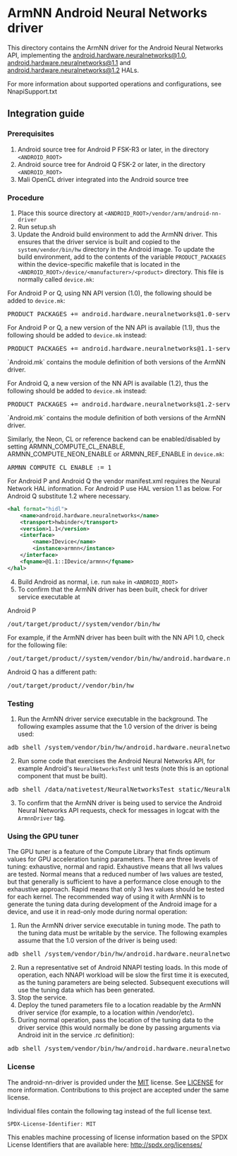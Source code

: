 # ArmNN Android Neural Networks driver

This directory contains the ArmNN driver for the Android Neural Networks API, implementing the android.hardware.neuralnetworks@1.0, android.hardware.neuralnetworks@1.1 and  android.hardware.neuralnetworks@1.2 HALs.

For more information about supported operations and configurations, see NnapiSupport.txt

## Integration guide

### Prerequisites

1. Android source tree for Android P FSK-R3 or later, in the directory `<ANDROID_ROOT>`
1. Android source tree for Android Q FSK-2 or later, in the directory `<ANDROID_ROOT>`
2. Mali OpenCL driver integrated into the Android source tree

### Procedure

1. Place this source directory at `<ANDROID_ROOT>/vendor/arm/android-nn-driver`
2. Run setup.sh
3. Update the Android build environment to add the ArmNN driver. This ensures that the driver service
is built and copied to the `system/vendor/bin/hw` directory in the Android image.
To update the build environment, add to the contents of the variable `PRODUCT_PACKAGES`
within the device-specific makefile that is located in the `<ANDROID_ROOT>/device/<manufacturer>/<product>`
directory. This file is normally called `device.mk`:

For Android P or Q, using NN API version (1.0), the following should be added to `device.mk`:
<pre>
PRODUCT_PACKAGES += android.hardware.neuralnetworks@1.0-service-armnn
</pre>

For Android P or Q, a new version of the NN API is available (1.1),
thus the following should be added to `device.mk` instead:
<pre>
PRODUCT_PACKAGES += android.hardware.neuralnetworks@1.1-service-armnn
</pre> `Android.mk` contains the module definition of both versions of the ArmNN driver.

For Android Q, a new version of the NN API is available (1.2),
thus the following should be added to `device.mk` instead:
<pre>
PRODUCT_PACKAGES += android.hardware.neuralnetworks@1.2-service-armnn
</pre> `Android.mk` contains the module definition of both versions of the ArmNN driver.

Similarly, the Neon, CL or reference backend can be enabled/disabled by setting ARMNN_COMPUTE_CL_ENABLE,
ARMNN_COMPUTE_NEON_ENABLE or ARMNN_REF_ENABLE in `device.mk`:
<pre>
ARMNN_COMPUTE_CL_ENABLE := 1
</pre>

For Android P and Android Q the vendor manifest.xml requires the Neural Network HAL information.
For Android P use HAL version 1.1 as below. For Android Q substitute 1.2 where necessary.
```xml
<hal format="hidl">
    <name>android.hardware.neuralnetworks</name>
    <transport>hwbinder</transport>
    <version>1.1</version>
    <interface>
        <name>IDevice</name>
        <instance>armnn</instance>
    </interface>
    <fqname>@1.1::IDevice/armnn</fqname>
</hal>
```

4. Build Android as normal, i.e. run `make` in `<ANDROID_ROOT>`
5. To confirm that the ArmNN driver has been built, check for driver service executable at

Android P
<pre>
<ANDROID_ROOT>/out/target/product/<product>/system/vendor/bin/hw
</pre>
For example, if the ArmNN driver has been built with the NN API 1.0, check for the following file:
<pre>
<ANDROID_ROOT>/out/target/product/<product>/system/vendor/bin/hw/android.hardware.neuralnetworks@1.0-service-armnn
</pre>

Android Q has a different path:
<pre>
<ANDROID_ROOT>/out/target/product/<product>/vendor/bin/hw
</pre>

### Testing

1. Run the ArmNN driver service executable in the background.
The following examples assume that the 1.0 version of the driver is being used:
<pre>
adb shell /system/vendor/bin/hw/android.hardware.neuralnetworks@1.0-service-armnn &
</pre>
2. Run some code that exercises the Android Neural Networks API, for example Android's
`NeuralNetworksTest` unit tests (note this is an optional component that must be built).
<pre>
adb shell /data/nativetest/NeuralNetworksTest_static/NeuralNetworksTest_static > NeuralNetworkTest.log
</pre>
3. To confirm that the ArmNN driver is being used to service the Android Neural Networks API requests,
check for messages in logcat with the `ArmnnDriver` tag.

### Using the GPU tuner

The GPU tuner is a feature of the Compute Library that finds optimum values for GPU acceleration tuning parameters.
There are three levels of tuning: exhaustive, normal and rapid.
Exhaustive means that all lws values are tested.
Normal means that a reduced number of lws values are tested, but that generally is sufficient to have a performance close enough to the exhaustive approach.
Rapid means that only 3 lws values should be tested for each kernel.
The recommended way of using it with ArmNN is to generate the tuning data during development of the Android image for a device, and use it in read-only mode during normal operation:

1. Run the ArmNN driver service executable in tuning mode. The path to the tuning data must be writable by the service.
The following examples assume that the 1.0 version of the driver is being used:
<pre>
adb shell /system/vendor/bin/hw/android.hardware.neuralnetworks@1.0-service-armnn --cl-tuned-parameters-file &lt;PATH_TO_TUNING_DATA&gt; --cl-tuned-parameters-mode UpdateTunedParameters --cl-tuning-level exhaustive &
</pre>
2. Run a representative set of Android NNAPI testing loads. In this mode of operation, each NNAPI workload will be slow the first time it is executed, as the tuning parameters are being selected. Subsequent executions will use the tuning data which has been generated.
3. Stop the service.
4. Deploy the tuned parameters file to a location readable by the ArmNN driver service (for example, to a location within /vendor/etc).
5. During normal operation, pass the location of the tuning data to the driver service (this would normally be done by passing arguments via Android init in the service .rc definition):
<pre>
adb shell /system/vendor/bin/hw/android.hardware.neuralnetworks@1.0-service-armnn --cl-tuned-parameters-file &lt;PATH_TO_TUNING_DATA&gt; &
</pre>

### License

The android-nn-driver is provided under the [MIT](https://spdx.org/licenses/MIT.html) license.
See [LICENSE](LICENSE) for more information. Contributions to this project are accepted under the same license.

Individual files contain the following tag instead of the full license text.

    SPDX-License-Identifier: MIT

This enables machine processing of license information based on the SPDX License Identifiers that are available here: http://spdx.org/licenses/
